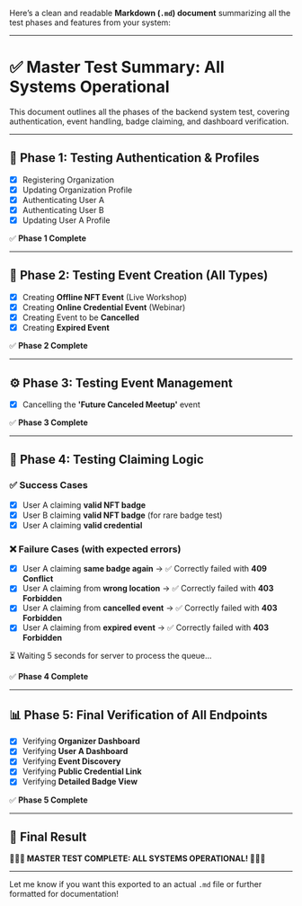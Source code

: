 Here’s a clean and readable **Markdown (`.md`) document** summarizing all the test phases and features from your system:

---

# ✅ Master Test Summary: All Systems Operational

This document outlines all the phases of the backend system test, covering authentication, event handling, badge claiming, and dashboard verification.

---

## 🔐 Phase 1: Testing Authentication & Profiles

* [x] Registering Organization
* [x] Updating Organization Profile
* [x] Authenticating User A
* [x] Authenticating User B
* [x] Updating User A Profile

✅ **Phase 1 Complete**

---

## 🎫 Phase 2: Testing Event Creation (All Types)

* [x] Creating **Offline NFT Event** (Live Workshop)
* [x] Creating **Online Credential Event** (Webinar)
* [x] Creating Event to be **Cancelled**
* [x] Creating **Expired Event**

✅ **Phase 2 Complete**

---

## ⚙️ Phase 3: Testing Event Management

* [x] Cancelling the **'Future Canceled Meetup'** event

✅ **Phase 3 Complete**

---

## 🏅 Phase 4: Testing Claiming Logic

### ✅ Success Cases

* [x] User A claiming **valid NFT badge**
* [x] User B claiming **valid NFT badge** (for rare badge test)
* [x] User A claiming **valid credential**

### ❌ Failure Cases (with expected errors)

* [x] User A claiming **same badge again**
  → ✅ Correctly failed with **409 Conflict**
* [x] User A claiming from **wrong location**
  → ✅ Correctly failed with **403 Forbidden**
* [x] User A claiming from **cancelled event**
  → ✅ Correctly failed with **403 Forbidden**
* [x] User A claiming from **expired event**
  → ✅ Correctly failed with **403 Forbidden**

⏳ Waiting 5 seconds for server to process the queue...

✅ **Phase 4 Complete**

---

## 📊 Phase 5: Final Verification of All Endpoints

* [x] Verifying **Organizer Dashboard**
* [x] Verifying **User A Dashboard**
* [x] Verifying **Event Discovery**
* [x] Verifying **Public Credential Link**
* [x] Verifying **Detailed Badge View**

✅ **Phase 5 Complete**

---

## 🎉 Final Result

**🎉🎉🎉 MASTER TEST COMPLETE: ALL SYSTEMS OPERATIONAL! 🎉🎉🎉**

---

Let me know if you want this exported to an actual `.md` file or further formatted for documentation!
